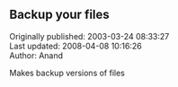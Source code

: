 ## Backup your files  
Originally published: 2003-03-24 08:33:27  
Last updated: 2008-04-08 10:16:26  
Author: Anand   
  
Makes backup versions of files